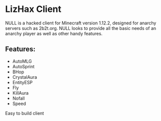 # LizHax Client
NULL is a hacked client for Minecraft version 1.12.2, designed for anarchy servers such as 2b2t.org. NULL looks to provide all the basic needs of an anarchy player as well as other handy features.
## Features:
- AutoMLG
- AutoSprint
- BHop
- CrystalAura
- EntityESP
- Fly
- KillAura
- Nofall
- Speed

Easy to build client
